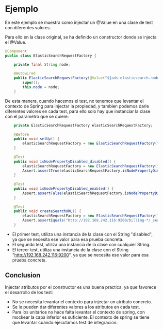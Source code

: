 # Ejemplo
En este ejemplo se muestra como injectar un @Value en una clase de test con diferentes valores.

Para ello en la clase original, se ha definido un constructor donde se injecta el @Value.

```java
@Component
public class ElasticSearchRequestFactory {

	private final String node;
	
	@Autowired
	public ElasticSearchRequestFactory(@Value("${ads.elasticsearch.node.url}") final String node) {
		super();
		this.node = node;
	}
```

De esta manera, cuando hacemos el test, no tenemos que levantar el contexto de Spring para injectar la propiedad, y tambien podemos darle diferentes valores en cada test, para ello solo hay que instanciar la clase con el parametro que se quiere:

```java
	private ElasticSearchRequestFactory elasticSearchRequestFactory;
	
	@Before
	public void setUp() {
		elasticSearchRequestFactory = new ElasticSearchRequestFactory("");
	}
	
	@Test
	public void isNodePropertyDisabled_disabled() {
		elasticSearchRequestFactory = new ElasticSearchRequestFactory("disabled");
		Assert.assertTrue(elasticSearchRequestFactory.isNodePropertyDisabled());
	}
	
	@Test
	public void isNodePropertyDisabled_enabled() {
		Assert.assertFalse(elasticSearchRequestFactory.isNodePropertyDisabled());
	}	
	
	@Test
	public void createSearchURL() {
		elasticSearchRequestFactory = new ElasticSearchRequestFactory("http://192.168.242.116:9200");
		Assert.assertEquals("http://192.168.242.116:9200/billing-*/_search", elasticSearchRequestFactory.createSearchURL());
	}
```

- El primer test, utiliza una instancia de la clase con el String "disabled", ya que se necesita ese valor para esa prueba concreta.
- El segundo test, utiliza una instancia de la clase con cualquier String.
- El tercer test, utiliza una instancia de la clase con el String "http://192.168.242.116:9200", ya que se necesita ese valor para esa prueba concreta.

## Conclusion
Injectar atributos por el constructor es una buena practica, ya que favorece el desarrollo de los test:
- No se necesita levantar el contexto para injectar un atributo concreto.
- Se le pueden dar diferentes valores a los atributos en cada test.
- Para los unitarios no hace falta levantar el contexto de spring, con mockear la capa inferior es suficiente. El contexto de spring se tiene que levantar cuando ejecutamos test de integracion.